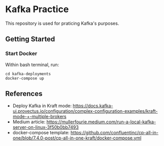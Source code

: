 # Kafka Practice
This repository is used for praticing Kafka's purposes.

## Getting Started

### Start Docker 
Within bash terminal, run:
```
cd kafka-deployments
docker-compose up
```


## References
- Deploy Kafka in Kraft mode: https://docs.kafka-ui.provectus.io/configuration/complex-configuration-examples/kraft-mode-+-multiple-brokers
- Medium article: https://mullerfourie.medium.com/run-a-local-kafka-server-on-linux-3f50b0bb7493
- docker-compose template: https://github.com/confluentinc/cp-all-in-one/blob/7.4.0-post/cp-all-in-one-kraft/docker-compose.yml
